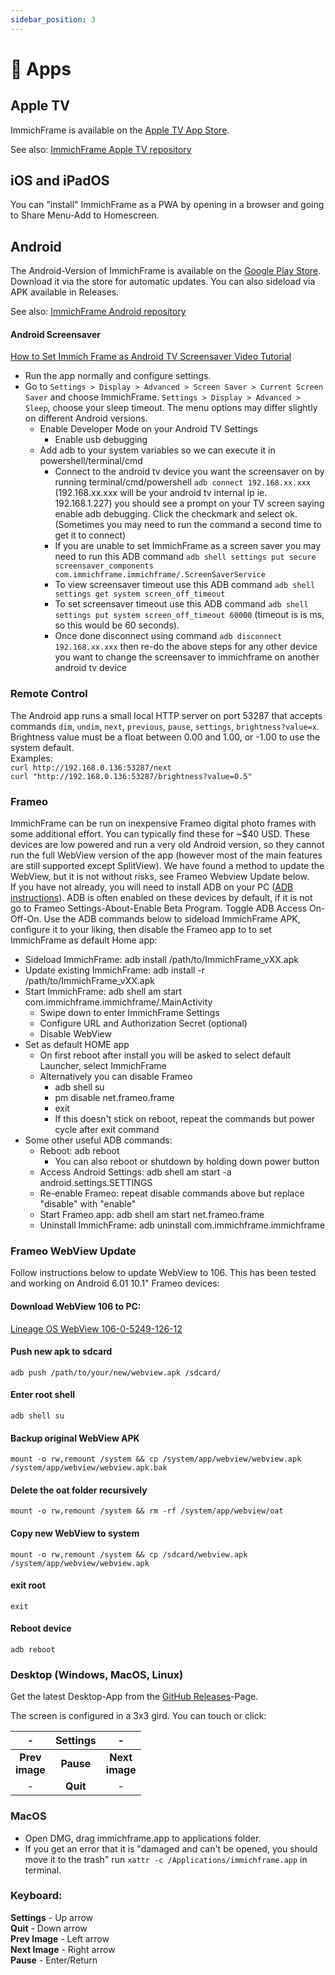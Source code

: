 ```yaml
---
sidebar_position: 3
---
```


# 📱 Apps

## Apple TV
ImmichFrame is available on the [Apple TV App Store][app-store-link].

See also: [ImmichFrame Apple TV repository][github-appletv-repo]

## iOS and iPadOS
You can "install" ImmichFrame as a PWA by opening in a browser and going to Share Menu-Add to Homescreen.

## Android
The Android-Version of ImmichFrame is available on the [Google Play Store][play-store-link]. Download it via the store for automatic updates. You can also sideload via APK available in Releases.

See also: [ImmichFrame Android repository][github-android-repo]

#### Android Screensaver

[How to Set Immich Frame as Android TV Screensaver Video Tutorial][setting-androidtv-screensaver]
- Run the app normally and configure settings.
- Go to `Settings > Display > Advanced > Screen Saver > Current Screen Saver` and choose ImmichFrame. `Settings > Display > Advanced > Sleep`, choose your sleep timeout. The menu options may differ slightly on different Android versions.
  - Enable Developer Mode on your Android TV Settings
    - Enable usb debugging
  - Add adb to your system variables so we can execute it in powershell/terminal/cmd 
    - Connect to the android tv device you want the screensaver on by running terminal/cmd/powershell `adb connect 192.168.xx.xxx` (192.168.xx.xxx will be your android tv internal ip ie. 192.168.1.227) you should see a prompt on your TV screen saying enable adb debugging. Click the checkmark and select ok. (Sometimes you may need to run the command a second time to get it to connect) 
    - If you are unable to set ImmichFrame as a screen saver you may need to run this ADB command `adb shell settings put secure screensaver_components com.immichframe.immichframe/.ScreenSaverService`
    - To view screensaver timeout use this ADB command `adb shell settings get system screen_off_timeout`
    - To set screensaver timeout use this ADB command `adb shell settings put system screen_off_timeout 60000` (timeout is is ms, so this would be 60 seconds).
    - Once done disconnect using command `adb disconnect 192.168.xx.xxx` then re-do the above steps for any other device you want to change the screensaver to immichframe on another android tv device

### Remote Control
The Android app runs a small local HTTP server on port 53287 that accepts commands `dim`, `undim`, `next`, `previous`, `pause`, `settings`, `brightness?value=x`.  
Brightness value must be a float between 0.00 and 1.00, or -1.00 to use the system default.   
Examples:  
`curl http://192.168.0.136:53287/next`  
`curl "http://192.168.0.136:53287/brightness?value=0.5"`

### Frameo
ImmichFrame can be run on inexpensive Frameo digital photo frames with some additional effort. You can typically find these for ~$40 USD. These devices are low powered and run a very old Android version, so they cannot run the full WebView version of the app (however most of the main features are still supported except SplitView). We have found a method to update the WebView, but it is not without risks, see Frameo Webview Update below.  
 If you have not already, you will need to install ADB on your PC ([ADB instructions][ADB-link]).
ADB is often enabled on these devices by default, if it is not go to Frameo Settings-About-Enable Beta Program. Toggle ADB Access On-Off-On. Use the ADB commands below to sideload ImmichFrame APK, configure it to your liking, then disable the Frameo app to to set ImmichFrame as default Home app:
  - Sideload ImmichFrame: adb install /path/to/ImmichFrame_vXX.apk
  - Update existing ImmichFrame: adb install -r /path/to/ImmichFrame_vXX.apk
  - Start ImmichFrame: adb shell am start com.immichframe.immichframe/.MainActivity
    - Swipe down to enter ImmichFrame Settings
    - Configure URL and Authorization Secret (optional)
    - Disable WebView
  - Set as default HOME app
    - On first reboot after install you will be asked to select default Launcher, select ImmichFrame
    - Alternatively you can disable Frameo
      - adb shell su
      - pm disable net.frameo.frame
      - exit
      - If this doesn't stick on reboot, repeat the commands but power cycle after exit command
  - Some other useful ADB commands:
    - Reboot: adb reboot
        - You can also reboot or shutdown by holding down power button
    - Access Android Settings: adb shell am start -a android.settings.SETTINGS
    - Re-enable Frameo: repeat disable commands above but replace "disable" with "enable"
    - Start Frameo app: adb shell am start net.frameo.frame
    - Uninstall ImmichFrame: adb uninstall com.immichframe.immichframe
  
### Frameo WebView Update  
Follow instructions below to update WebView to 106. This has been tested and working on Android 6.01 10.1" Frameo devices:  
#### Download WebView 106 to PC:
[Lineage OS WebView 106-0-5249-126-12][webview-update]
#### Push new apk to sdcard
`adb push /path/to/your/new/webview.apk /sdcard/`
#### Enter root shell
`adb shell su`
#### Backup original WebView APK
`mount -o rw,remount /system && cp /system/app/webview/webview.apk /system/app/webview/webview.apk.bak`
#### Delete the oat folder recursively
`mount -o rw,remount /system && rm -rf /system/app/webview/oat`
#### Copy new WebView to system    
`mount -o rw,remount /system && cp /sdcard/webview.apk /system/app/webview/webview.apk`
#### exit root
`exit`
#### Reboot device
`adb reboot`
### Desktop (Windows, MacOS, Linux)

Get the latest Desktop-App from the [GitHub Releases][releases-url]-Page.

The screen is configured in a 3x3 gird. You can touch or click:

|         -          | **Settings** |         -          |
| :----------------: | :----------: | :----------------: |
| **Prev<br/>image** |  **Pause**   | **Next<br/>image** |
|         -          |   **Quit**   |         -          |

### MacOS

- Open DMG, drag immichframe.app to applications folder.
- If you get an error that it is "damaged and can't be opened, you should move it to the trash" run `xattr -c /Applications/immichframe.app` in terminal.

### Keyboard:
**Settings** - Up arrow <br/>
**Quit** - Down arrow <br/>
**Prev Image** - Left arrow <br/>
**Next Image** - Right arrow <br/>
**Pause** - Enter/Return <br/>


<!-- MARKDOWN LINKS & IMAGES -->
[play-store-link]: https://play.google.com/store/apps/details?id=com.immichframe.immichframe
[github-android-repo]: https://github.com/immichFrame/ImmichFrame_Android
[github-appletv-repo]: https://github.com/immichFrame/ImmichFrame_Apple
[app-store-link]: https://apps.apple.com/us/app/immichframe/id6742748077
[releases-url]: https://github.com/3rob3/ImmichFrame/releases/latest
[ADB-link]: https://www.xda-developers.com/install-adb-windows-macos-linux/
[webview-update]: https://www.apkmirror.com/apk/lineageos/android-system-webview-2/android-system-webview-2-106-0-5249-126-release/android-system-webview-106-0-5249-126-12-android-apk-download/
[setting-androidtv-screensaver]: https://youtu.be/m3Arh-hrWks
